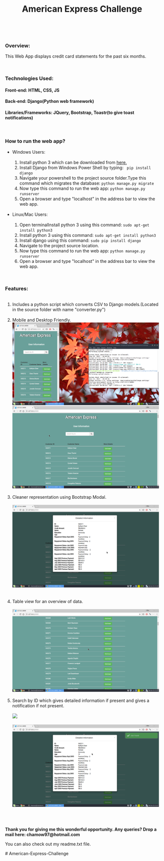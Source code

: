 <!DOCTYPE html>
<html>
<body>
	<h1 style="margin-left: auto; margin-right: auto; text-align: center;"><strong>American Express Challenge</strong></h1>
	<br><br><br>
	<h3><strong>Overview: </strong></h3>
	<p>This Web App displays credit card statements for the past six months.</p>
	<br>
	<h3><strong>Technologies Used: </strong></h3>
	<h4>Front-end: HTML, CSS, JS</h4>
	<h4>Back-end: Django(Python web framework)</h4>
	<h4>Libraries/Frameworks: JQuery, Bootstrap, Toastr(to give toast notifications)</h4>
	<br>
	<h3><strong>How to run the web app? </strong></h3>
	<ul>
		<li>Windows Users: 
			<ol>
			<br>
				<li>Install python 3 which can be downloaded from <a href="https://www.python.org/downloads/">here.</a></li>
				<li>Install Django from Windows Power Shell by typing: <code> pip install django</code></li>
				<li>Navigate your powershell to the project source folder.Type this command which migrates the database: <code>python manage.py migrate</code> </li>
				<li>Now type this command to run the web app: <code>python manage.py runserver</code></li>
				<li>Open a browser and type "localhost" in the address bar to view the web app.</li><br>
			</ol>
		</li>
		<li>Linux/Mac Users: <br>
			<ol><br>
				<li>Open terminalInstall python 3 using this command: <code>sudo apt-get install python3</code></li>
				<li>Install python 3 using this command: <code>sudo apt-get install python3</code></li>
				<li>Install django using this command: <code>sudo pip install django</code></li>
				<li>Navigate to the project source location.</li>
				<li>Now type this command to run the web app: <code>python manage.py runserver</code></li>
				<li>Open a browser and type "localhost" in the address bar to view the web app.</li>
			</ol>
		</li>
	</ul>
	<br>
<h3>Features:</h3>
<ol><br>
	<li>Includes a python script which converts CSV to Django models.(Located in the source folder with name "converter.py")</li><br>
	<li>Mobile and Desktop Friendly.<br> <img src="Screenshots/8.png"><br><img src="Screenshots/1.png"><br></li><br>
	<li>Cleaner representation using Bootstrap Modal.<br><br><img src="Screenshots/3.png"></li><br><br>
	<li>Table view for an overview of data. <br><br><img src="Screenshots/2.png"><br><br></li>
	<li>Search by ID which gives detailed information if present and gives a notification if not present.<br><br> <img src="../Screenshots/5.png"><br><br><img src="Screenshots/7.png"><br></li>

</ol>
<br><br>
<p><strong>Thank you for giving me this wonderful opportunity. Any queries? Drop a mail here: chamow97@hotmail.com </strong>

You can also check out my readme.txt file.</p>
</body>
</html># American-Express-Challenge